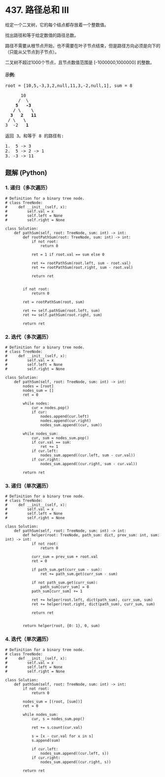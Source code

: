 # 437. 路径总和 III
给定一个二叉树，它的每个结点都存放着一个整数值。

找出路径和等于给定数值的路径总数。

路径不需要从根节点开始，也不需要在叶子节点结束，但是路径方向必须是向下的（只能从父节点到子节点）。

二叉树不超过1000个节点，且节点数值范围是 [-1000000,1000000] 的整数。

#### 示例:
<pre>
root = [10,5,-3,3,2,null,11,3,-2,null,1], sum = 8

      10
     /  \
    <strong>5   -3</strong>
   <strong>/ \    \</strong>
  <strong>3   2   11</strong>
 / \   <strong>\</strong>
3  -2   <strong>1</strong>

返回 3。和等于 8 的路径有:

1.  5 -> 3
2.  5 -> 2 -> 1
3. -3 -> 11
</pre>

## 题解 (Python)

### 1. 递归（多次遍历）
```Python3
# Definition for a binary tree node.
# class TreeNode:
#     def __init__(self, x):
#         self.val = x
#         self.left = None
#         self.right = None

class Solution:
    def pathSum(self, root: TreeNode, sum: int) -> int:
        def rootPathSum(root: TreeNode, sum: int) -> int:
            if not root:
                return 0

            ret = 1 if root.val == sum else 0

            ret += rootPathSum(root.left, sum - root.val)
            ret += rootPathSum(root.right, sum - root.val)

            return ret


        if not root:
            return 0

        ret = rootPathSum(root, sum)

        ret += self.pathSum(root.left, sum)
        ret += self.pathSum(root.right, sum)

        return ret
```

### 2. 迭代（多次遍历）
```Python3
# Definition for a binary tree node.
# class TreeNode:
#     def __init__(self, x):
#         self.val = x
#         self.left = None
#         self.right = None

class Solution:
    def pathSum(self, root: TreeNode, sum: int) -> int:
        nodes = [root]
        nodes_sum = []
        ret = 0

        while nodes:
            cur = nodes.pop()
            if cur:
                nodes.append(cur.left)
                nodes.append(cur.right)
                nodes_sum.append((cur, sum))

        while nodes_sum:
            cur, sum = nodes_sum.pop()
            if cur.val == sum:
                ret += 1
            if cur.left:
                nodes_sum.append((cur.left, sum - cur.val))
            if cur.right:
                nodes_sum.append((cur.right, sum - cur.val))

        return ret
```

### 3. 递归（单次遍历）
```Python3
# Definition for a binary tree node.
# class TreeNode:
#     def __init__(self, x):
#         self.val = x
#         self.left = None
#         self.right = None

class Solution:
    def pathSum(self, root: TreeNode, sum: int) -> int:
        def helper(root: TreeNode, path_sum: dict, prev_sum: int, sum: int) -> int:
            if not root:
                return 0

            curr_sum = prev_sum + root.val
            ret = 0

            if path_sum.get(curr_sum - sum):
                ret += path_sum.get(curr_sum - sum)

            if not path_sum.get(curr_sum):
                path_sum[curr_sum] = 0
            path_sum[curr_sum] += 1

            ret += helper(root.left, dict(path_sum), curr_sum, sum)
            ret += helper(root.right, dict(path_sum), curr_sum, sum)

            return ret


        return helper(root, {0: 1}, 0, sum)
```

### 4. 迭代（单次遍历）
```Python3
# Definition for a binary tree node.
# class TreeNode:
#     def __init__(self, x):
#         self.val = x
#         self.left = None
#         self.right = None

class Solution:
    def pathSum(self, root: TreeNode, sum: int) -> int:
        if not root:
            return 0

        nodes_sum = [(root, [sum])]
        ret = 0

        while nodes_sum:
            cur, s = nodes_sum.pop()

            ret += s.count(cur.val)

            s = [x - cur.val for x in s]
            s.append(sum)

            if cur.left:
                nodes_sum.append((cur.left, s))
            if cur.right:
                nodes_sum.append((cur.right, s))

        return ret
```
